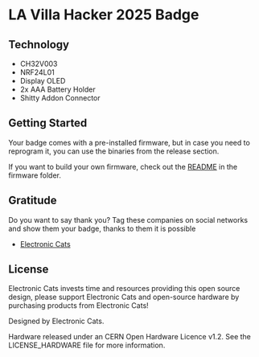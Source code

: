 # LA Villa Hacker 2025 Badge

## Technology

- CH32V003
- NRF24L01
- Display OLED
- 2x AAA Battery Holder
- Shitty Addon Connector

## Getting Started

Your badge comes with a pre-installed firmware, but in case you need to reprogram it, you can use the binaries from the release section.

If you want to build your own firmware, check out the [README](firmware/README.md) in the firmware folder.

## Gratitude
Do you want to say thank you? Tag these companies on social networks and show them your badge, thanks to them it is possible

- [Electronic Cats](https://electroniccats.com/)

## License

Electronic Cats invests time and resources providing this open source design, please support Electronic Cats and open-source hardware by purchasing products from Electronic Cats!

Designed by Electronic Cats.

Hardware released under an CERN Open Hardware Licence v1.2. See the LICENSE_HARDWARE file for more information.
